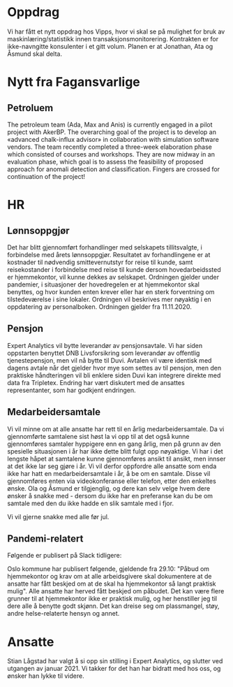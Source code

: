 # Oppdrag

Vi har fått et nytt oppdrag hos Vipps, hvor vi skal se på mulighet for bruk av maskinlæring/statistikk innen transaksjonsmonitorering. Kontrakten er for ikke-navngitte konsulenter i et gitt volum. Planen er at Jonathan, Ata og Åsmund skal delta.

# Nytt fra Fagansvarlige

## Petroluem

The petroleum team (Ada, Max and Anis) is currently engaged in a pilot project with AkerBP. The overarching goal of the project is to develop an «advanced chalk-influx advisor» in collaboration with simulation software vendors. The team recently completed a three-week elaboration phase which consisted of courses and workshops. They are now midway in an evaluation phase, which goal is to assess the feasibility of proposed approach for anomali detection and classification. Fingers are crossed for continuation of the project!

# HR

## Lønnsoppgjør

Det har blitt gjennomført forhandlinger med selskapets tillitsvalgte, i forbindelse med årets lønnsoppgjør. Resultatet av forhandlingene er at kostnader til nødvendig smittevernutstyr for reise til kunde, samt reisekostander i forbindelse med reise til kunde dersom hovedarbeidssted er hjemmekontor, vil kunne dekkes av selskapet. Ordningen gjelder under pandemier, i situasjoner der hovedregelen er at hjemmekontor skal benyttes, og hvor kunden enten krever eller har en sterk forventning om tilstedeværelse i sine lokaler. Ordningen vil beskrives mer nøyaktig i en oppdatering av personalboken. Ordningen gjelder fra 11.11.2020.

## Pensjon

Expert Analytics vil bytte leverandør av pensjonsavtale. Vi har siden oppstarten benyttet DNB Livsforsikring som leverandør av offentlig tjenestepensjon, men vil nå bytte til Duvi. Avtalen vil være identisk med dagens avtale når det gjelder hvor mye som settes av til pensjon, men den praktiske håndteringen vil bli enklere siden Duvi kan integrere direkte med data fra Tripletex. Endring har vært diskutert med de ansattes representanter, som har godkjent endringen.

## Medarbeidersamtale

Vi vil minne om at alle ansatte har rett til en årlig medarbeidersamtale. Da vi gjennomførte samtalene sist høst la vi opp til at det også kunne gjennomføres samtaler hyppigere enn en gang årlig, men på grunn av den spesielle situasjonen i år har ikke dette blitt fulgt opp nøyaktige. Vi har i det lengste håpet at samtalene kunne gjennomføres ansikt til ansikt, men innser at det ikke lar seg gjøre i år. Vi vil derfor oppfordre alle ansatte som enda ikke har hatt en medarbeidersamtale i år, å be om en samtale. Disse vil gjennomføres enten via videokonferanse eller telefon, etter den enkeltes ønske. Ola og Åsmund er tilgjenglig, og dere kan selv velge hvem dere ønsker å snakke med - dersom du ikke har en preferanse kan du be om samtale med den du ikke hadde en slik samtale med i fjor. 

Vi vil gjerne snakke med alle før jul. 

## Pandemi-relatert

Følgende er publisert på Slack tidligere:

Oslo kommune har publisert følgende, gjeldende fra 29.10: "Påbud om hjemmekontor og krav om at alle arbeidsgivere skal dokumentere at de ansatte har fått beskjed om at de skal ha hjemmekontor så langt praktisk mulig". Alle ansatte har herved fått beskjed om påbudet. Det kan være flere grunner til at hjemmekontor ikke er praktisk mulig, og her henstiller jeg til dere alle å benytte godt skjønn. Det kan dreise seg om plassmangel, støy, andre helse-relaterte hensyn og annet.

# Ansatte

Stian Lågstad har valgt å si opp sin stilling i Expert Analytics, og slutter ved utgangen av januar 2021. Vi takker for det han har bidratt med hos oss, og ønsker han lykke til videre.
